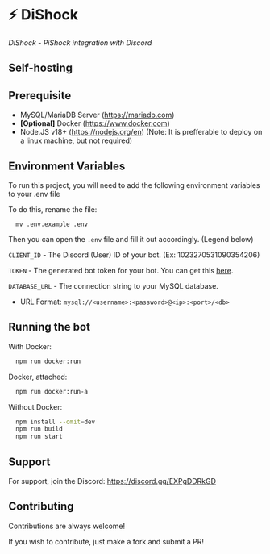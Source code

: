 
# ⚡ DiShock

*DiShock - PiShock integration with Discord*
## Self-hosting

## Prerequisite
- MySQL/MariaDB Server (https://mariadb.com)
- **[Optional]** Docker (https://www.docker.com)
- Node.JS v18+ (https://nodejs.org/en)
(Note: It is prefferable to deploy on a linux machine, but not required)

## Environment Variables

To run this project, you will need to add the following environment variables to your .env file

To do this, rename the file:
```
  mv .env.example .env
```

Then you can open the `.env` file and fill it out accordingly. (Legend below)

`CLIENT_ID` - The Discord (User) ID of your bot. (Ex: 1023270531090354206)

`TOKEN` - The generated bot token for your bot. You can get this [here](https://discord.com/developers/applications).

`DATABASE_URL` - The connection string to your MySQL database.

- URL Format: `mysql://<username>:<password>@<ip>:<port>/<db>`

## Running the bot

With Docker:
```bash
  npm run docker:run
```

Docker, attached:
```bash
  npm run docker:run-a
```

Without Docker:
```bash
  npm install --omit=dev
  npm run build
  npm run start
```
## Support

For support, join the Discord: https://discord.gg/EXPgDDRkGD


## Contributing

Contributions are always welcome!

If you wish to contribute, just make a fork and submit a PR!